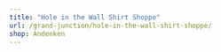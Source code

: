 ```yaml
---
title: "Hole in the Wall Shirt Shoppe"
url: /grand-junction/hole-in-the-wall-shirt-shoppe/
shop: Andenken
---
```

